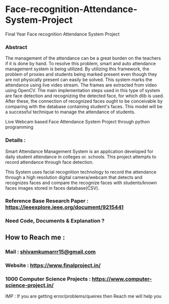 # Face-recognition-Attendance-System-Project
Final Year Face recognition Attendance System Project 


### Abstract 

The management of the attendance can be a great burden on the teachers if it is done by hand. To resolve this problem, smart and auto attendance management system is being utilized. By utilizing this framework, the problem of proxies and students being marked present even though they are not physically present can easily be solved. This system marks the attendance using live video stream. The frames are extracted from video using OpenCV. The main implementation steps used in this type of system are face detection and recognizing the detected face, for which dlib is used. After these, the connection of recognized faces ought to be conceivable by comparing with the database containing student's faces. This model will be a successful technique to manage the attendance of students.

Live Webcam based Face Attendance System Project through python programming

### Details :

Smart Attendance Management System is an application developed for daily student attendance in colleges or. schools. This project attempts to record attendance through face detection.

This System uses facial recognition technology to record the attendance through a high resolution digital camera/webcam that detects and recognizes faces and compare the recognize faces with students/known faces images stored in faces database(CSV).

### Reference Base Research Paper : https://ieeexplore.ieee.org/document/9215441

### Need Code, Documents & Explanation ? 

## How to Reach me :

### Mail : shivamkumarrr15@gmail.com 

### Website : https://www.finalproject.in/

### 1000 Computer Science Projects : https://www.computer-science-project.in/

IMP : If you are getting error/problems/queires then Reach me will help you

